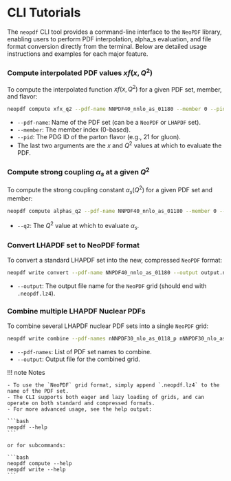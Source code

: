 # CLI Tutorials

The `neopdf` CLI tool provides a command-line interface to the `NeoPDF` library, enabling users
to perform PDF interpolation, alpha_s evaluation, and file format conversion directly from the
terminal. Below are detailed usage instructions and examples for each major feature.

### Compute interpolated PDF values $xf(x, Q^2)$

To compute the interpolated function $xf(x, Q^2)$ for a given PDF set, member, and flavor:

```bash
neopdf compute xfx_q2 --pdf-name NNPDF40_nnlo_as_01180 --member 0 --pid 21 1e-3 10.0
```

- `--pdf-name`: Name of the PDF set (can be a `NeoPDF` or `LHAPDF` set).
- `--member`: The member index (0-based).
- `--pid`: The PDG ID of the parton flavor (e.g., 21 for gluon).
- The last two arguments are the $x$ and $Q^2$ values at which to evaluate the PDF.

### Compute strong coupling $\alpha_s$ at a given $Q^2$

To compute the strong coupling constant $\alpha_s(Q^2)$ for a given PDF set and member:

```bash
neopdf compute alphas_q2 --pdf-name NNPDF40_nnlo_as_01180 --member 0 --q2 10
```

- `--q2`: The $Q^2$ value at which to evaluate $\alpha_s$.

### Convert LHAPDF set to NeoPDF format

To convert a standard LHAPDF set into the new, compressed `NeoPDF` format:

```bash
neopdf write convert --pdf-name NNPDF40_nnlo_as_01180 --output output.neopdf.lz4
```

- `--output`: The output file name for the `NeoPDF` grid (should end with `.neopdf.lz4`).

### Combine multiple LHAPDF Nuclear PDFs

To combine several LHAPDF nuclear PDF sets into a single `NeoPDF` grid:

```bash
neopdf write combine --pdf-names nNNPDF30_nlo_as_0118_p nNNPDF30_nlo_as_0118_A12 nNNPDF30_nlo_as_0118_A40 --output combined.neopdf.lz4
```

- `--pdf-names`: List of PDF set names to combine.
- `--output`: Output file for the combined grid.

!!! note Notes

    - To use the `NeoPDF` grid format, simply append `.neopdf.lz4` to the name of the PDF set.
    - The CLI supports both eager and lazy loading of grids, and can operate on both standard and compressed formats.
    - For more advanced usage, see the help output:

    ```bash
    neopdf --help
    ```

    or for subcommands:

    ```bash
    neopdf compute --help
    neopdf write --help
    ```

